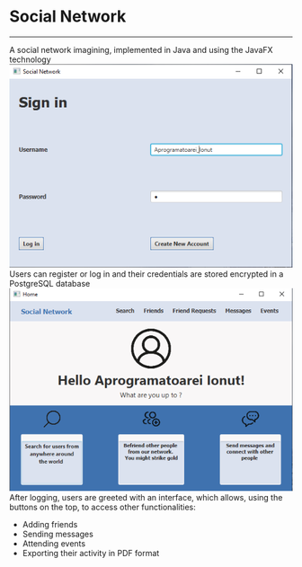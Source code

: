 # Social Network
<hr>
A social network imagining, implemented in Java and using the JavaFX technology <br>
<img src="/src/main/resources/images/login.PNG" alt="Image Logging" /> <br>
Users can register or log in and their credentials are stored encrypted in a PostgreSQL database <br>
<img src="/src/main/resources/images/home.PNG" alt="Image Logging" /> <br>
After logging, users are greeted with an interface, which allows, using the buttons on the top, to access other functionalities:
<ul>
  <li>Adding friends </li>  
  <li>Sending messages </li>
  <li>Attending events </li>
   <li>Exporting their activity in PDF format </li>
</ul>
